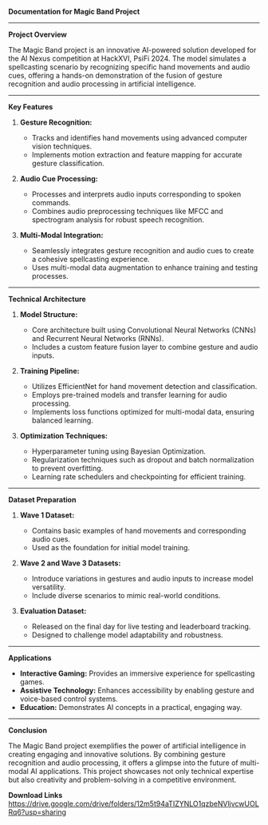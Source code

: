 **Documentation for Magic Band Project**

---

**Project Overview**

The Magic Band project is an innovative AI-powered solution developed for the AI Nexus competition at HackXVI, PsiFi 2024. The model simulates a spellcasting scenario by recognizing specific hand movements and audio cues, offering a hands-on demonstration of the fusion of gesture recognition and audio processing in artificial intelligence.

---

**Key Features**

1. **Gesture Recognition:**
   - Tracks and identifies hand movements using advanced computer vision techniques.
   - Implements motion extraction and feature mapping for accurate gesture classification.

2. **Audio Cue Processing:**
   - Processes and interprets audio inputs corresponding to spoken commands.
   - Combines audio preprocessing techniques like MFCC and spectrogram analysis for robust speech recognition.

3. **Multi-Modal Integration:**
   - Seamlessly integrates gesture recognition and audio cues to create a cohesive spellcasting experience.
   - Uses multi-modal data augmentation to enhance training and testing processes.

---

**Technical Architecture**

1. **Model Structure:**
   - Core architecture built using Convolutional Neural Networks (CNNs) and Recurrent Neural Networks (RNNs).
   - Includes a custom feature fusion layer to combine gesture and audio inputs.

2. **Training Pipeline:**
   - Utilizes EfficientNet for hand movement detection and classification.
   - Employs pre-trained models and transfer learning for audio processing.
   - Implements loss functions optimized for multi-modal data, ensuring balanced learning.

3. **Optimization Techniques:**
   - Hyperparameter tuning using Bayesian Optimization.
   - Regularization techniques such as dropout and batch normalization to prevent overfitting.
   - Learning rate schedulers and checkpointing for efficient training.

---

**Dataset Preparation**

1. **Wave 1 Dataset:**
   - Contains basic examples of hand movements and corresponding audio cues.
   - Used as the foundation for initial model training.

2. **Wave 2 and Wave 3 Datasets:**
   - Introduce variations in gestures and audio inputs to increase model versatility.
   - Include diverse scenarios to mimic real-world conditions.

3. **Evaluation Dataset:**
   - Released on the final day for live testing and leaderboard tracking.
   - Designed to challenge model adaptability and robustness.

---

**Applications**

- **Interactive Gaming:** Provides an immersive experience for spellcasting games.
- **Assistive Technology:** Enhances accessibility by enabling gesture and voice-based control systems.
- **Education:** Demonstrates AI concepts in a practical, engaging way.

---

**Conclusion**

The Magic Band project exemplifies the power of artificial intelligence in creating engaging and innovative solutions. By combining gesture recognition and audio processing, it offers a glimpse into the future of multi-modal AI applications. This project showcases not only technical expertise but also creativity and problem-solving in a competitive environment.

**Download Links**
https://drive.google.com/drive/folders/12m5t94aTIZYNLO1qzbeNVljvcwUOLRq6?usp=sharing

